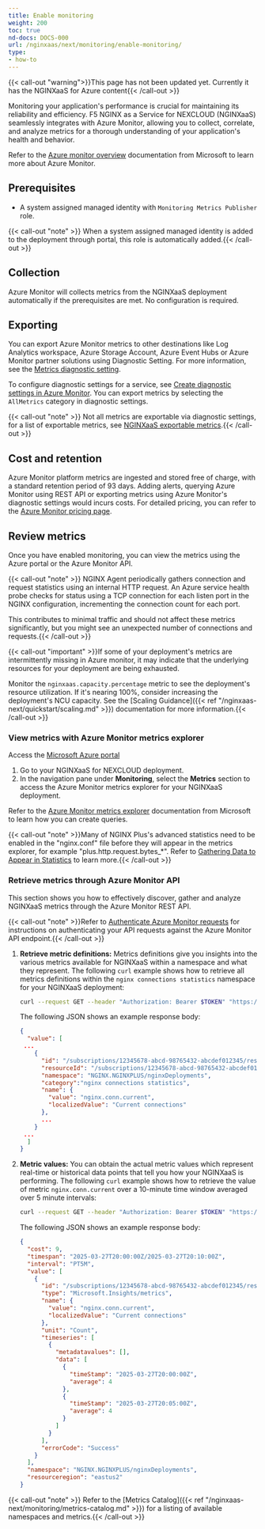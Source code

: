 ```yaml
---
title: Enable monitoring
weight: 200
toc: true
nd-docs: DOCS-000
url: /nginxaas/next/monitoring/enable-monitoring/
type:
- how-to
---
```



{{< call-out "warning">}}This page has not been updated yet. Currently it has the NGINXaaS for Azure content{{< /call-out >}}

Monitoring your application's performance is crucial for maintaining its reliability and efficiency. F5 NGINX as a Service for NEXCLOUD (NGINXaaS) seamlessly integrates with Azure Monitor, allowing you to collect, correlate, and analyze metrics for a thorough understanding of your application's health and behavior.

Refer to the [Azure monitor overview](https://docs.microsoft.com/en-us/azure/azure-monitor/overview) documentation from Microsoft to learn more about Azure Monitor.

## Prerequisites

- A system assigned managed identity with `Monitoring Metrics Publisher` role.

{{< call-out "note" >}} When a system assigned managed identity is added to the deployment through portal, this role is automatically added.{{< /call-out >}}

## Collection

Azure Monitor will collects metrics from the NGINXaaS deployment automatically if the prerequisites are met. No configuration is required.

## Exporting
You can export Azure Monitor metrics to other destinations like Log Analytics workspace, Azure Storage Account, Azure Event Hubs or Azure Monitor partner solutions using Diagnostic Setting. For more information, see the [Metrics diagnostic setting](https://learn.microsoft.com/en-us/azure/azure-monitor/essentials/diagnostic-settings).

To configure diagnostic settings for a service, see [Create diagnostic settings in Azure Monitor](https://learn.microsoft.com/en-us/azure/azure-monitor/essentials/create-diagnostic-settings). You can export metrics by selecting the `AllMetrics` category in diagnostic settings.

{{< call-out "note" >}} Not all metrics are exportable via diagnostic settings, for a list of exportable metrics, see [NGINXaaS exportable metrics](https://learn.microsoft.com/en-us/azure/azure-monitor/reference/supported-metrics/nginx-nginxplus-nginxdeployments-metrics).{{< /call-out >}}


## Cost and retention
Azure Monitor platform metrics are ingested and stored free of charge, with a standard retention period of 93 days. Adding alerts, querying Azure Monitor using REST API or exporting metrics using Azure Monitor's diagnostic settings would incurs costs. For detailed pricing, you can refer to the [Azure Monitor pricing page](https://azure.microsoft.com/en-us/pricing/details/monitor/).


## Review metrics

Once you have enabled monitoring, you can view the metrics using the Azure portal or the Azure Monitor API.

{{< call-out "note" >}} NGINX Agent periodically gathers connection and request statistics using an internal HTTP request. An Azure service health probe checks for status using a TCP connection for each listen port in the NGINX configuration, incrementing the connection count for each port.

This contributes to minimal traffic and should not affect these metrics significantly, but you might see an unexpected number of connections and requests.{{< /call-out >}}

{{< call-out "important" >}}If some of your deployment's metrics are intermittently missing in Azure monitor, it may indicate that the underlying resources for your deployment are being exhausted.

Monitor the `nginxaas.capacity.percentage` metric to see the deployment's resource utilization. If it's nearing 100%, consider increasing the deployment's NCU capacity. See the [Scaling Guidance]({{< ref "/nginxaas-next/quickstart/scaling.md" >}}) documentation for more information.{{< /call-out >}}

### View metrics with Azure Monitor metrics explorer

Access the [Microsoft Azure portal](https://portal.azure.com)

1. Go to your NGINXaaS for NEXCLOUD deployment.
2. In the navigation pane under **Monitoring**, select the **Metrics** section to access the Azure Monitor metrics explorer for your NGINXaaS deployment.

Refer to the [Azure Monitor metrics explorer](https://docs.microsoft.com/en-us/azure/azure-monitor/essentials/metrics-getting-started) documentation from Microsoft to learn how you can create queries.

{{< call-out "note" >}}Many of NGINX Plus's advanced statistics need to be enabled in the "nginx.conf" file before they will appear in the metrics explorer, for example "plus.http.request.bytes_*". Refer to [Gathering Data to Appear in Statistics](https://docs.nginx.com/nginx/admin-guide/monitoring/live-activity-monitoring/#gathering-data-to-appear-in-statistics) to learn more.{{< /call-out >}}

### Retrieve metrics through Azure Monitor API

This section shows you how to effectively discover, gather and analyze NGINXaaS metrics through the Azure Monitor REST API.

{{< call-out "note" >}}Refer to [Authenticate Azure Monitor requests](https://learn.microsoft.com/en-us/azure/azure-monitor/essentials/rest-api-walkthrough?tabs=portal#authenticate-azure-monitor-requests) for instructions on authenticating your API requests against the Azure Monitor API endpoint.{{< /call-out >}}


1. **Retrieve metric definitions:** Metrics definitions give you insights into the various metrics available for NGINXaaS within a namespace and what they represent. The following `curl` example shows how to retrieve all metrics definitions within the `nginx connections statistics` namespace for your NGINXaaS deployment:

   ```bash
   curl --request GET --header "Authorization: Bearer $TOKEN" "https://management.azure.com/subscriptions/12345678-abcd-98765432-abcdef012345/resourceGroups/my-nginx-rg/providers/NGINX.NGINXPLUS/nginxDeployments/my-nginx-dep/providers/microsoft.insights/metricDefinitions?api-version=2024-02-01"
   ```

   The following JSON shows an example response body:

   ```json
   {
     "value": [
   	...
       {
         "id": "/subscriptions/12345678-abcd-98765432-abcdef012345/resourceGroups/my-nginx-rg/providers/NGINX.NGINXPLUS/nginxDeployments/my-nginx-dep/providers/microsoft.insights/metricdefinitions/Nginx Connections Statistics/nginx.conn.current",
         "resourceId": "/subscriptions/12345678-abcd-98765432-abcdef012345/resourceGroups/my-nginx-rg/providers/NGINX.NGINXPLUS/nginxDeployments/my-nginx-deployment",
         "namespace": "NGINX.NGINXPLUS/nginxDeployments",
         "category":"nginx connections statistics",
         "name": {
           "value": "nginx.conn.current",
           "localizedValue": "Current connections"
         },
         ...
       }
   	...
     ]
   }
   ```

2. **Metric values:** You can obtain the actual metric values which represent real-time or historical data points that tell you how your NGINXaaS is performing. The following `curl` example shows how to retrieve the value of metric `nginx.conn.current` over a 10-minute time window averaged over 5 minute intervals:

   ```bash
   curl --request GET --header "Authorization: Bearer $TOKEN" "https://management.azure.com/subscriptions/12345678-abcd-98765432-abcdef012345/resourceGroups/my-nginx-rg/providers/NGINX.NGINXPLUS/nginxDeployments/my-nginx-dep/providers/microsoft.insights/metrics?metricnames=nginx.conn.current&timespan=2025-03-27T20:00:00Z/2025-03-27T20:10:00Z&aggregation=Average&interval=PT5M&api-version=2024-02-01"
   ```

   The following JSON shows an example response body:

   ```json
   {
     "cost": 9,
     "timespan": "2025-03-27T20:00:00Z/2025-03-27T20:10:00Z",
     "interval": "PT5M",
     "value": [
       {
         "id": "/subscriptions/12345678-abcd-98765432-abcdef012345/resourceGroups/my-nginx-rg/providers/NGINX.NGINXPLUS/nginxDeployments/my-nginx-dep/providers/Microsoft.Insights/metrics/nginx.conn.current",
         "type": "Microsoft.Insights/metrics",
         "name": {
           "value": "nginx.conn.current",
           "localizedValue": "Current connections"
         },
         "unit": "Count",
         "timeseries": [
           {
             "metadatavalues": [],
             "data": [
               {
                 "timeStamp": "2025-03-27T20:00:00Z",
                 "average": 4
               },
               {
                 "timeStamp": "2025-03-27T20:05:00Z",
                 "average": 4
               }
             ]
           }
         ],
         "errorCode": "Success"
       }
     ],
     "namespace": "NGINX.NGINXPLUS/nginxDeployments",
     "resourceregion": "eastus2"
   }
   ```

{{< call-out "note" >}} Refer to the [Metrics Catalog]({{< ref "/nginxaas-next/monitoring/metrics-catalog.md" >}}) for a listing of available namespaces and metrics.{{< /call-out >}}
